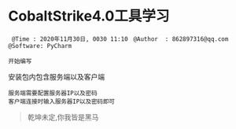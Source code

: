 # CobaltStrike4.0工具学习
` @Time : 2020年11月30日, 0030 11:10`
` @Author  : 862897316@qq.com`
` @Software: PyCharm`

```
开始编写
```
安装包内包含服务端以及客户端
```angular2html
服务端需要配置服务器IP以及密码
客户端连接时输入服务器IP以及密码即可
```








> 乾坤未定,你我皆是黑马